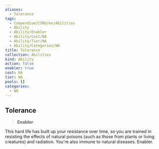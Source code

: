 ```yaml
---
aliases:
  - Tolerance
tags:
  - Compendium/CSRD/en/Abilities
  - Ability
  - Ability/Enabler
  - Ability/Cost/NA
  - Ability/Tier/NA
  - Ability/Categories/NA
title: Tolerance
collection: Abilities
kind: Ability
action: false
enabler: true
cost: NA
tier: NA
pools: []
categories:
  - NA
---
```

## Tolerance  
>**Enabler**
  
This hard life has built up your resistance over time, so you are trained in resisting the effects of natural poisons (such as those from plants or living creatures) and radiation. You're also immune to natural diseases. Enabler.